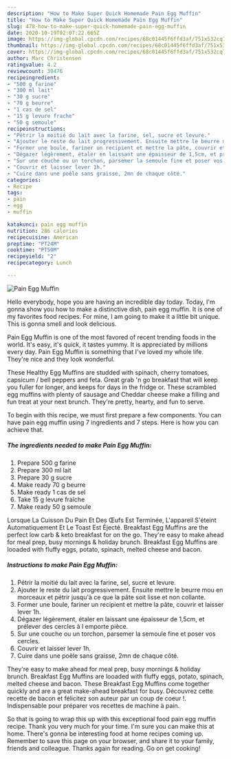 ```yaml
---
description: "How to Make Super Quick Homemade Pain Egg Muffin"
title: "How to Make Super Quick Homemade Pain Egg Muffin"
slug: 478-how-to-make-super-quick-homemade-pain-egg-muffin
date: 2020-10-19T02:07:22.665Z
image: https://img-global.cpcdn.com/recipes/68c01445f6ffd3af/751x532cq70/pain-egg-muffin-photo-principale-de-la-recette.jpg
thumbnail: https://img-global.cpcdn.com/recipes/68c01445f6ffd3af/751x532cq70/pain-egg-muffin-photo-principale-de-la-recette.jpg
cover: https://img-global.cpcdn.com/recipes/68c01445f6ffd3af/751x532cq70/pain-egg-muffin-photo-principale-de-la-recette.jpg
author: Marc Christensen
ratingvalue: 4.2
reviewcount: 30476
recipeingredient:
- "500 g farine"
- "300 ml lait"
- "30 g sucre"
- "70 g beurre"
- "1 cas de sel"
- "15 g levure frache"
- "50 g semoule"
recipeinstructions:
- "Pétrir la moitié du lait avec la farine, sel, sucre et levure."
- "Ajouter le reste du lait progressivement. Ensuite mettre le beurre mou en morceaux et pétrir jusqu&#39;à ce que la pâte soit lisse et non collante."
- "Former une boule, fariner un recipient et mettre la pâte, couvrir et laisser lever 1h."
- "Dégazer légèrement, étaler en laissant une épaisseur de 1,5cm, et prélever des cercles à l emporte pièce."
- "Sur une couche ou un torchon, parsemer la semoule fine et poser vos cercles."
- "Couvrir et laisser lever 1h."
- "Cuire dans une poêle sans graisse, 2mn de chaque côté."
categories:
- Recipe
tags:
- pain
- egg
- muffin

katakunci: pain egg muffin 
nutrition: 286 calories
recipecuisine: American
preptime: "PT24M"
cooktime: "PT50M"
recipeyield: "2"
recipecategory: Lunch

---
```



![Pain Egg Muffin](https://img-global.cpcdn.com/recipes/68c01445f6ffd3af/751x532cq70/pain-egg-muffin-photo-principale-de-la-recette.jpg)

Hello everybody, hope you are having an incredible day today. Today, I'm gonna show you how to make a distinctive dish, pain egg muffin. It is one of my favorites food recipes. For mine, I am going to make it a little bit unique. This is gonna smell and look delicious.

Pain Egg Muffin is one of the most favored of recent trending foods in the world. It's easy, it's quick, it tastes yummy. It is appreciated by millions every day. Pain Egg Muffin is something that I've loved my whole life. They're nice and they look wonderful.

These Healthy Egg Muffins are studded with spinach, cherry tomatoes, capsicum / bell peppers and feta. Great grab &#39;n go breakfast that will keep you fuller for longer, and keeps for days in the fridge or. These scrambled egg muffins with plenty of sausage and Cheddar cheese make a filling and fun treat at your next brunch. They&#39;re pretty, hearty, and fun to serve.


To begin with this recipe, we must first prepare a few components. You can have pain egg muffin using 7 ingredients and 7 steps. Here is how you can achieve that.

<!--inarticleads1-->

##### The ingredients needed to make Pain Egg Muffin:

1. Prepare 500 g farine
1. Prepare 300 ml lait
1. Prepare 30 g sucre
1. Make ready 70 g beurre
1. Make ready 1 cas de sel
1. Take 15 g levure fraîche
1. Make ready 50 g semoule


Lorsque La Cuisson Du Pain Et Des Œufs Est Terminée, L&#39;appareil S&#39;éteint Automatiquement Et Le Toast Est Éjecté. Breakfast Egg Muffins are the perfect low carb &amp; keto breakfast for on the go. They&#39;re easy to make ahead for meal prep, busy mornings &amp; holiday brunch. Breakfast Egg Muffins are looaded with fluffy eggs, potato, spinach, melted cheese and bacon. 

<!--inarticleads2-->

##### Instructions to make Pain Egg Muffin:

1. Pétrir la moitié du lait avec la farine, sel, sucre et levure.
1. Ajouter le reste du lait progressivement. Ensuite mettre le beurre mou en morceaux et pétrir jusqu&#39;à ce que la pâte soit lisse et non collante.
1. Former une boule, fariner un recipient et mettre la pâte, couvrir et laisser lever 1h.
1. Dégazer légèrement, étaler en laissant une épaisseur de 1,5cm, et prélever des cercles à l emporte pièce.
1. Sur une couche ou un torchon, parsemer la semoule fine et poser vos cercles.
1. Couvrir et laisser lever 1h.
1. Cuire dans une poêle sans graisse, 2mn de chaque côté.


They&#39;re easy to make ahead for meal prep, busy mornings &amp; holiday brunch. Breakfast Egg Muffins are looaded with fluffy eggs, potato, spinach, melted cheese and bacon. These Breakfast Egg Muffins come together quickly and are a great make-ahead breakfast for busy. Découvrez cette recette de bacon et félicitez son auteur par un coup de coeur !. Indispensable pour préparer vos recettes de machine à pain. 

So that is going to wrap this up with this exceptional food pain egg muffin recipe. Thank you very much for your time. I'm sure you can make this at home. There's gonna be interesting food at home recipes coming up. Remember to save this page on your browser, and share it to your family, friends and colleague. Thanks again for reading. Go on get cooking!
